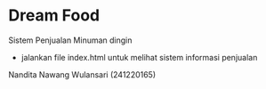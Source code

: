 # Dream Food

Sistem Penjualan Minuman dingin

- jalankan file index.html untuk melihat sistem informasi penjualan

Nandita Nawang Wulansari (241220165)